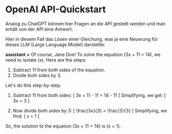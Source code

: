 # OpenAI API-Quickstart

Analog zu ChatGPT können hier Fragen an die API gestellt werden und man erhält von der API eine Antwort.

Hier in diesem Fall das Lösen einer Gleichung, was ja eine Neuerung für dieses LLM (Large Language Model) darstellte:


**assistant >** Of course, Jane Doe! To solve the equation \(3x + 11 = 14\), we need to isolate \(x\). Here are the steps:

1. Subtract 11 from both sides of the equation.
2. Divide both sides by 3.

Let's do this step-by-step.

1. Subtract 11 from both sides:
   \[
   3x + 11 - 11 = 14 - 11
   \]
   Simplifying, we get:
   \[
   3x = 3
   \]

2. Now divide both sides by 3:
   \[
   \frac{3x}{3} = \frac{3}{3}
   \]
   Simplifying, we find:
   \[
   x = 1
   \]

So, the solution to the equation \(3x + 11 = 14\) is \(x = 1\).
